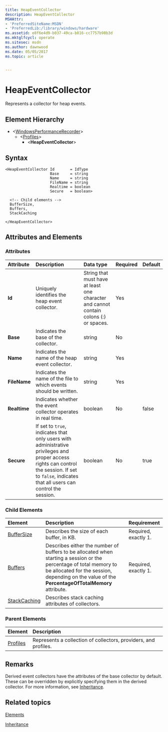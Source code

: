 ```yaml
---
title: HeapEventCollector
description: HeapEventCollector
MSHAttr:
- 'PreferredSiteName:MSDN'
- 'PreferredLib:/library/windows/hardware'
ms.assetid: e8f6e4d9-b037-49ca-b816-cc7757b98b3d
ms.mktglfcycl: operate
ms.sitesec: msdn
ms.author: dawnwood
ms.date: 05/05/2017
ms.topic: article


---
```



# HeapEventCollector

Represents a collector for heap events.


## Element Hierarchy

* \<[WindowsPerformanceRecorder](windowsperformancerecorder.md)\>
  * \<[Profiles](profiles.md)\>
    * \<**HeapEventCollector**\>


## Syntax

```
<HeapEventCollector Id       = IdType
                    Base     = string
                    Name     = string
                    FileName = string
                    Realtime = boolean
                    Secure   = boolean>

  <!-- Child elements -->
  BufferSize,
  Buffers,
  StackCaching

</HeapEventCollector>
```


## Attributes and Elements


### Attributes

| Attribute    | Description                                                                                                                                                                                       | Data type                                                                             | Required | Default |
| :----------- | :------------------------------------------------------------------------------------------------------------------------------------------------------------------------------------------------ | :------------------------------------------------------------------------------------ | :------- | :------ |
| **Id**       | Uniquely identifies the heap event collector.                                                                                                                                                     | String that must have at least one character and cannot contain colons (:) or spaces. | Yes      |         |
| **Base**     | Indicates the base of the collector.                                                                                                                                                              | string                                                                                | No       |         |
| **Name**     | Indicates the name of the heap event collector.                                                                                                                                                   | string                                                                                | Yes      |         |
| **FileName** | Indicates the name of the file to which events should be written.                                                                                                                                 | string                                                                                | Yes      |         |
| **Realtime** | Indicates whether the event collector operates in real time.                                                                                                                                      | boolean                                                                               | No       | false   |
| **Secure**   | If set to `true`, indicates that only users with administrative privileges and proper access rights can control the session. If set to `false`, indicates that all users can control the session. | boolean                                                                               | No       | true    |


### Child Elements

| Element                         | Description                                                                                                                                                                                                            | Requirement          |
| :------------------------------ | :--------------------------------------------------------------------------------------------------------------------------------------------------------------------------------------------------------------------- | :------------------- |
| [BufferSize](buffersize.md)     | Describes the size of each buffer, in KB.                                                                                                                                                                              | Required, exactly 1. |
| [Buffers](buffers.md)           | Describes either the number of buffers to be allocated when starting a session or the percentage of total memory to be allocated for the session, depending on the value of the **PercentageOfTotalMemory** attribute. | Required, exactly 1. |
| [StackCaching](stackcaching.md) | Describes stack caching attributes of collectors.                                                                                                                                                                      |                      |


### Parent Elements

| Element                 | Description                                                     |
| :---------------------- | :-------------------------------------------------------------- |
| [Profiles](profiles.md) | Represents a collection of collectors, providers, and profiles. |


## Remarks

Derived event collectors have the attributes of the base collector by default. These can be overridden by explicitly specifying them in the derived collector. For more information, see [Inheritance](inheritance.md).


## Related topics

[Elements](elements.md)

[Inheritance](inheritance.md)

